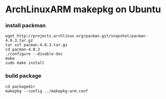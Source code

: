 # ArchLinuxARM makepkg on Ubuntu


### install packman

    wget http://projects.archlinux.org/pacman.git/snapshot/pacman-4.0.3.tar.gz
    tar xzf pacman-4.0.3.tar.gz
    cd pacman-4.0.3
    ./configure --disable-doc
    make
    sudo make install


### build package

    cd packagedir
    makepkg --config ../makepkg-arm.conf

